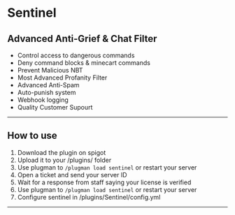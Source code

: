 # Sentinel
Advanced Anti-Grief & Chat Filter
-----------------------------------------------------

- Control access to dangerous commands
- Deny command blocks & minecart commands
- Prevent Malicious NBT
- Most Advanced Profanity Filter
- Advanced Anti-Spam
- Auto-punish system
- Webhook logging
- Quality Customer Supourt

-----------------------------------------------------

## How to use

1. Download the plugin on spigot
2. Upload it to your /plugins/ folder
3. Use plugman to `/plugman load sentinel` or restart your server
4. Open a ticket and send your server ID
5. Wait for a response from staff saying your license is verified
6. Use plugman to `/plugman load sentinel` or restart your server
7. Configure sentinel in /plugins/Sentinel/config.yml

-----------------------------------------------------
